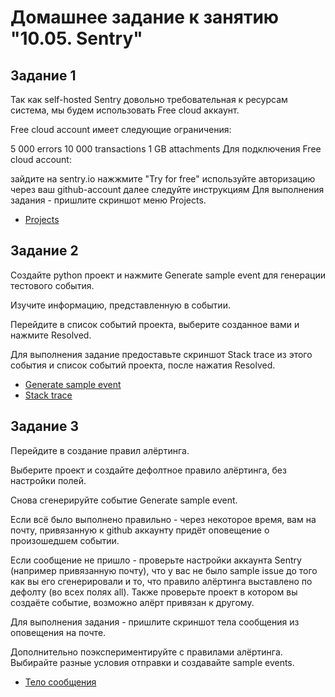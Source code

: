 # Домашнее задание к занятию "10.05. Sentry"
## Задание 1
Так как self-hosted Sentry довольно требовательная к ресурсам система, мы будем использовать Free cloud аккаунт.

Free cloud account имеет следующие ограничения:

5 000 errors
10 000 transactions
1 GB attachments
Для подключения Free cloud account:

зайдите на sentry.io
нажжмите "Try for free"
используйте авторизацию через ваш github-account
далее следуйте инструкциям
Для выполнения задания - пришлите скриншот меню Projects.

* [Projects](Pictures/10.5/10.5.1.png)

## Задание 2
Создайте python проект и нажмите Generate sample event для генерации тестового события.

Изучите информацию, представленную в событии.

Перейдите в список событий проекта, выберите созданное вами и нажмите Resolved.

Для выполнения задание предоставьте скриншот Stack trace из этого события и список событий проекта, после нажатия Resolved.

* [Generate sample event](Pictures/10.5/10.5.2.png)
* [Stack trace](Pictures/10.5/10.5.3.png)

## Задание 3
Перейдите в создание правил алёртинга.

Выберите проект и создайте дефолтное правило алёртинга, без настройки полей.

Снова сгенерируйте событие Generate sample event.

Если всё было выполнено правильно - через некоторое время, вам на почту, привязанную к github аккаунту придёт оповещение о произошедшем событии.

Если сообщение не пришло - проверьте настройки аккаунта Sentry (например привязанную почту), что у вас не было sample issue до того как вы его сгенерировали и то, что правило алёртинга выставлено по дефолту (во всех полях all). Также проверьте проект в котором вы создаёте событие, возможно алёрт привязан к другому.

Для выполнения задания - пришлите скриншот тела сообщения из оповещения на почте.

Дополнительно поэкспериментируйте с правилами алёртинга. Выбирайте разные условия отправки и создавайте sample events.

* [Тело сообщения](Pictures/10.5/10.5.4.png)